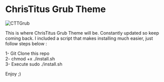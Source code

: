 # ChrisTitus Grub Theme

![CTTGrub](https://imghost.techxero.com/images/iEN.png)

This is where ChrisTitus Grub Theme will be. Constantly updated so keep coming back. I included a script that makes installing much easier, just follow steps below :<br />

1- Git Clone this repo<br />
2- chmod +x ./install.sh<br />
3- Execute sudo ./install.sh<br />

Enjoy ;)
